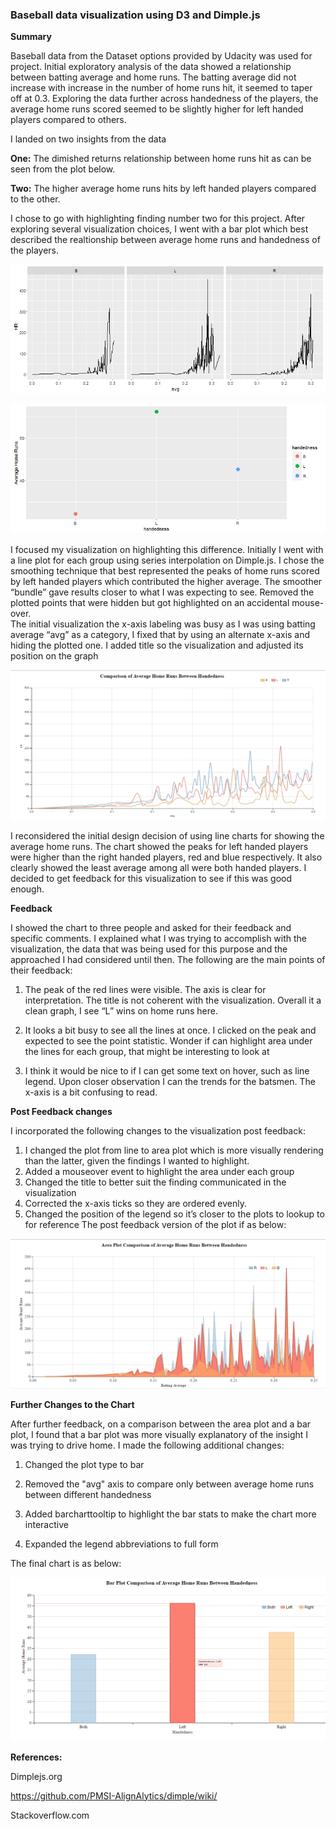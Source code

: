 

<h3><b>Baseball data visualization using D3 and Dimple.js</b></h3>

<b>Summary</b> 

Baseball data from the Dataset options provided by Udacity was used for project. Initial exploratory analysis of the data showed a relationship between batting average and home runs. The batting average did not increase with increase in the number of home runs hit, it seemed to taper off at 0.3. Exploring the data further across handedness of the players, the average home runs scored seemed to be slightly higher for left handed players compared to others.

I landed on two insights from the data 

<b>One:</b> The dimished returns relationship between home runs hit as can be seen from the plot below. 

<b>Two:</b> The higher average home runs hits by left handed players compared to the other. 

I chose to go with highlighting finding number two for this project. After exploring several visualization choices, I went with a bar plot which best described the realtionship between average home runs and handedness of the players.    

![Home Runs vs Batting Average](/P5/HR_vs_avg.jpeg?raw=true)

![Home Runs vs Batting Average](/P5/Handedness_average.jpeg?raw=true)

 
I focused my visualization on highlighting this difference. Initially I went with a line plot for each group using series interpolation on Dimple.js. I chose the smoothing technique that best represented the peaks of home runs scored by left handed players which contributed the higher average. The smoother “bundle” gave results closer to what I was expecting to see.  Removed the plotted points that were hidden but got highlighted on an accidental mouse-over.  
The initial visualization the x-axis labeling was busy as I was using batting average “avg” as a category, I fixed that by using an alternate x-axis and hiding the plotted one. 
I added title so the visualization and adjusted its position on the graph
 
![Initial Visualization](/P5/Initial_visualization.png?raw=true) 

I reconsidered the initial design decision of using line charts for showing the average home runs.  The chart showed the peaks for left handed players were higher than the right handed players, red and blue respectively. It also clearly showed the least average among all were both handed players.  I decided to get feedback for this visualization to see if this was good enough. 

<b>Feedback</b> 

I showed the chart to three people and asked for their feedback and specific comments. I explained what I was trying to accomplish with the visualization, the data that was being used for this purpose and the approached I had considered until then. The following are the main points of their feedback: 

1.	The peak of the red lines were visible. The axis is clear for interpretation. 
The title is not coherent with the visualization. Overall it a clean graph, I see “L” wins on home runs here. 

2.	It looks a bit busy to see all the lines at once. I clicked on the peak and expected to see the point statistic. Wonder if can highlight area under the lines for each group, that might be interesting to look at 

3.	I think it would be nice to if I can get some text on hover, such as line legend. Upon closer observation I can the trends for the batsmen. The x-axis is a bit confusing to read. 

<b> Post Feedback changes</b>

I incorporated the following changes to the visualization post feedback: 

1.	I changed the plot from line to area plot which is more visually rendering than the latter, given the findings I wanted to highlight. 
2.	Added a mouseover event to highlight the area under each group 
3.	Changed the title to better suit the finding communicated in the visualization 
4.	Corrected the x-axis ticks so they are ordered evenly.  
5.	Changed the position of the legend so it’s closer to the plots to lookup to for reference 
The post feedback version of the plot if as below: 

![First Visualization](/P5/Final_visualization.png?raw=true)
    
<b>Further Changes to the Chart</b> 

After further feedback, on a comparison between the area plot and a bar plot, I found that a bar plot was more visually explanatory of the insight I was trying to drive home. I made the following additional changes: 

1. Changed the plot type to bar 

2. Removed the "avg" axis to compare only between average home runs between different handedness 

3. Added barcharttooltip to highlight the bar stats to make the chart more interactive 

4. Expanded the legend abbreviations to full form 

The final chart is as below: 

![Final Visualization](/P5/Final_plot.png?raw=true)


<b>References:</b> 

Dimplejs.org

https://github.com/PMSI-AlignAlytics/dimple/wiki/

Stackoverflow.com 
